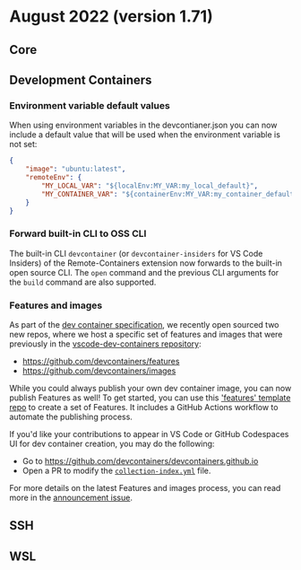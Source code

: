 # August 2022 (version 1.71)

## Core

## Development Containers

### Environment variable default values

When using environment variables in the devcontianer.json you can now include a default value that will be used when the environment variable is not set:
```json
{
	"image": "ubuntu:latest",
	"remoteEnv": {
		"MY_LOCAL_VAR": "${localEnv:MY_VAR:my_local_default}",
		"MY_CONTAINER_VAR": "${containerEnv:MY_VAR:my_container_default}"
	}
}
```

### Forward built-in CLI to OSS CLI

The built-in CLI `devcontainer` (or `devcontainer-insiders` for VS Code Insiders) of the Remote-Containers extension now forwards to the built-in open source CLI. The `open` command and the previous CLI arguments for the `build` command are also supported.

### Features and images

As part of the [dev container specification](https://containers.dev), we recently open sourced two new repos, where we host a specific set of features and images that were previously in the [vscode-dev-containers repository](https://github.com/microsoft/vscode-dev-containers/issues/1589):
- https://github.com/devcontainers/features
- https://github.com/devcontainers/images

While you could always publish your own dev container image, you can now publish Features as well! To get started, you can use this ['features' template repo](https://github.com/devcontainers/feature-template) to create a set of Features. It includes a GitHub Actions workflow to automate the publishing process. 

If you'd like your contributions to appear in VS Code or GitHub Codespaces UI for dev container creation, you may do the following:
- Go to https://github.com/devcontainers/devcontainers.github.io
- Open a PR to modify the [`collection-index.yml`](https://github.com/devcontainers/devcontainers.github.io/blob/gh-pages/_data/collection-index.yml) file.

For more details on the latest Features and images process, you can read more in the [announcement issue]([https://containers.dev/implementors/features](https://github.com/microsoft/vscode-dev-containers/issues/1589)).

## SSH

## WSL
